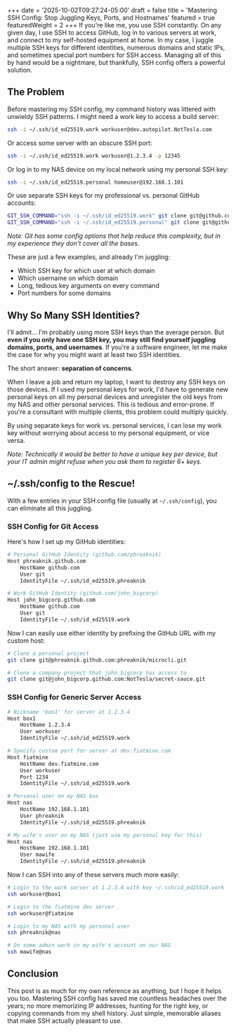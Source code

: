 +++
date = '2025-10-02T09:27:24-05:00'
draft = false
title = 'Mastering SSH Config: Stop Juggling Keys, Ports, and Hostnames'
featured = true
featuredWeight = 2
+++
If you're like me, you use SSH constantly. On any given day, I use SSH to
access GitHub, log in to various servers at work, and connect to my self-hosted
equipment at home. In my case, I juggle multiple SSH keys for different
identities, numerous domains and static IPs, and sometimes special port numbers
for SSH access. Managing all of this by hand would be a nightmare, but
thankfully, SSH config offers a powerful solution.

## The Problem

Before mastering my SSH config, my command history was littered with unwieldy
SSH patterns. I might need a work key to access a build server:

```bash
ssh -i ~/.ssh/id_ed25519.work workuser@dev.autopilot.NotTesla.com
```

Or access some server with an obscure SSH port:

```bash
ssh -i ~/.ssh/id_ed25519.work workuser@1.2.3.4 -p 12345
```

Or log in to my NAS device on my local network using my personal SSH key:

```bash
ssh -i ~/.ssh/id_ed25519.personal homeuser@192.168.1.101
```

Or use separate SSH keys for my professional vs. personal GitHub accounts:

```bash
GIT_SSH_COMMAND="ssh -i ~/.ssh/id_ed25519.work" git clone git@github.com:john_bigcorp/secret-sauce.git
GIT_SSH_COMMAND="ssh -i ~/.ssh/id_ed25519.personal" git clone git@github.com:phreaknik/blog.git
```

*Note: Git has some config options that help reduce this complexity, but in my
experience they don't cover all the bases.*

These are just a few examples, and already I'm juggling:
- Which SSH key for which user at which domain
- Which username on which domain
- Long, tedious key arguments on every command
- Port numbers for some domains

## Why So Many SSH Identities?

I'll admit... I'm probably using more SSH keys than the average person. But
**even if you only have one SSH key, you may still find yourself juggling
domains, ports, and usernames**. If you're a software engineer, let me make the
case for why you might want at least two SSH identities.

The short answer: **separation of concerns**.

When I leave a job and return my laptop, I want to destroy any SSH keys on
those devices. If I used my personal keys for work, I'd have to generate new
personal keys on all my personal devices and unregister the old keys from my
NAS and other personal services. This is tedious and error-prone. If you're a
consultant with multiple clients, this problem could multiply quickly.

By using separate keys for work vs. personal services, I can lose my work key
without worrying about access to my personal equipment, or vice versa.

*Note: Technically it would be better to have a unique key per device, but your
IT admin might refuse when you ask them to register 6+ keys.*

## ~/.ssh/config to the Rescue!

With a few entries in your SSH config file (usually at `~/.ssh/config`), you
can eliminate all this juggling.

### SSH Config for Git Access

Here's how I set up my GitHub identities:

```bash
# Personal GitHub Identity (github.com/phreaknik)
Host phreaknik.github.com
	HostName github.com
	User git
	IdentityFile ~/.ssh/id_ed25519.phreaknik

# Work GitHub Identity (github.com/john_bigcorp)
Host john_bigcorp.github.com
	HostName github.com
	User git
	IdentityFile ~/.ssh/id_ed25519.work
```

Now I can easily use either identity by prefixing the GitHub URL with my custom
host:

```bash
# Clone a personal project
git clone git@phreaknik.github.com:phreaknik/microcli.git

# Clone a company project that john_bigcorp has access to
git clone git@john_bigcorp.github.com:NotTesla/secret-sauce.git
```

### SSH Config for Generic Server Access

```bash
# Nickname 'box1' for server at 1.2.3.4
Host box1
	HostName 1.2.3.4
	User workuser
	IdentityFile ~/.ssh/id_ed25519.work

# Specify custom port for server at dev.fiatmine.com
Host fiatmine
	HostName dev.fiatmine.com
	User workuser
	Port 1234
	IdentityFile ~/.ssh/id_ed25519.work

# Personal user on my NAS box
Host nas
	HostName 192.168.1.101
	User phreaknik
	IdentityFile ~/.ssh/id_ed25519.phreaknik

# My wife's user on my NAS (just use my personal key for this)
Host nas
	HostName 192.168.1.101
	User mawife
	IdentityFile ~/.ssh/id_ed25519.phreaknik
```

Now I can SSH into any of these servers much more easily:

```bash
# Login to the work server at 1.2.3.4 with key ~/.ssh/id_ed25519.work
ssh workuser@box1

# Login to the fiatmine dev server
ssh workuser@fiatmine

# Login to my NAS with my personal user
ssh phreaknik@nas

# Do some admin work in my wife's account on our NAS
ssh mawife@nas
```

## Conclusion

This post is as much for my own reference as anything, but I hope it helps you
too. Mastering SSH config has saved me countless headaches over the years; no
more memorizing IP addresses, hunting for the right key, or copying commands
from my shell history. Just simple, memorable aliases that make SSH actually
pleasant to use.
